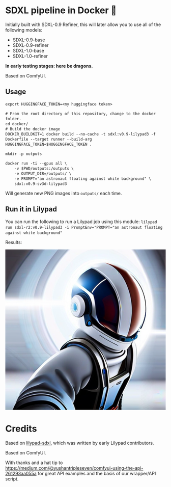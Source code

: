 # SDXL pipeline in Docker 🐋
Initially built with SDXL-0.9 Refiner, this will later allow you to use all of the following models:

- SDXL-0.9-base
- SDXL-0.9-refiner
- SDXL-1.0-base
- SDXL-1.0-refiner

**In early testing stages: here be dragons.**

Based on ComfyUI.

## Usage
```
export HUGGINGFACE_TOKEN=<my huggingface token>
```
```
# From the root directory of this repository, change to the docker folder.
cd docker/
# Build the docker image
DOCKER_BUILDKIT=1 docker build --no-cache -t sdxl:v0.9-lilypad3 -f Dockerfile --target runner --build-arg HUGGINGFACE_TOKEN=$HUGGINGFACE_TOKEN .
```
```
mkdir -p outputs
```
```
docker run -ti --gpus all \
    -v $PWD/outputs:/outputs \
    -e OUTPUT_DIR=/outputs/ \
    -e PROMPT="an astronaut floating against white background" \
    sdxl:v0.9-sv3d-lilypad3
```
Will generate new PNG images into `outputs/` each time.

## Run it in Lilypad
You can run the following to run a Lilypad job using this module:
`lilypad run sdxl-r2:v0.9-lilypad3 -i PromptEnv="PROMPT="an astronaut floating against white background"`

Results:

![spaceman.png](media/spaceman.png)

# Credits
Based on [lilypad-sdxl](https://github.com/lilypad-tech/lilypad-sdxl-module), which was written by early Lilypad contributors.

Based on ComfyUI.

With thanks and a hat tip to https://medium.com/@yushantripleseven/comfyui-using-the-api-261293aa055a for great API examples and the basis of our wrapper/API script.
